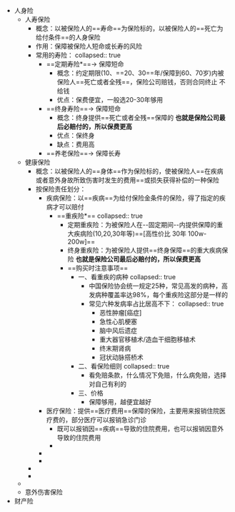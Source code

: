 - 人身险
	- 人寿保险
		- 概念：以被保险人的==寿命==为保险标的，以被保险人的==死亡为给付条件==的人身保险
		- 作用：保障被保险人短命或长寿的风险
		- 常用的寿险：
		  collapsed:: true
			- ==定期寿险*==-> 保障短命
				- 概念：约定期限(10、==20、30==年/保障到60、70岁)内被保险人==死亡或者全残==，保险公司赔钱，否则合同终止 不给钱
				- 优点：保费便宜，一般选20-30年够用
			- ==终身寿险==-> 保障短命
				- 概念：终身提供==死亡或者全残==保障的 **也就是保险公司最后必赔付的，所以保费更高**
				- 优点：保终身
				- 缺点：费用高
			- ==养老保险==-> 保障长寿
	- 健康保险
		- 概念：以被保险人的==身体==作为保险标的，使被保险人==在疾病或者意外身故所致伤害时发生的费用==或损失获得补偿的一种保险
		- 按保险责任划分：
			- 疾病保险：以==疾病==为给付保险金条件的保险，得了指定的疾病才可以赔付
				- ==重疾险*==
				  collapsed:: true
					- 定期重疾险：为被保险人在--固定期间--内提供保障的重大疾病险(10,20,30年等)==[高性价比 30年 100w-200w]==
					- 终身重疾险：为被保险人提供==终身保障==的重大疾病保险 **也就是保险公司最后必赔付的，所以保费更高**
					- ==购买时注意事项==
						- 一、看重疾的病种
						  collapsed:: true
							- 中国保险协会统一规定25种，常见高发的病种，高发病种覆盖率达98%，每个重疾险这部分是一样的
							- 常见六种发病率占比居高不下：
							  collapsed:: true
								- 恶性肿瘤[癌症]
								- 急性心肌梗塞
								- 脑中风后遗症
								- 重大器官移植术/造血干细胞移植术
								- 终末期肾病
								- 冠状动脉搭桥术
						- 二、看保险细则
						  collapsed:: true
							- 看免赔条款，什么情况下免赔，什么病免赔，选择对自己有利的
						- 三、价格
							- 保障够用，越便宜越好
			- 医疗保险：提供==医疗费用==保障的保险，主要用来报销住院医疗费的，部分医疗可以报销急诊门诊
				- 既可以报销因==疾病==导致的住院费用，也可以报销因意外导致的住院费用
				-
			-
			-
		-
		-
	-
	- 意外伤害保险
- 财产险
